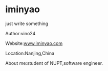 # iminyao
just write something

Author:vino24

Website:www.iminyao.com

Location:Nanjing,China

About me:student of NUPT,software engineer.
